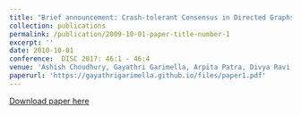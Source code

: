 ```yaml
---
title: "Brief announcement: Crash-tolerant Consensus in Directed Graphs Revisited"
collection: publications
permalink: /publication/2009-10-01-paper-title-number-1
excerpt: ''
date: 2010-10-01
conference:  DISC 2017: 46:1 - 46:4
venue: 'Ashish Choudhury, Gayathri Garimella, Arpita Patra, Divya Ravi, Pratik Sarkar'
paperurl: 'https://gayathrigarimella.github.io/files/paper1.pdf'
---
```

[Download paper here](https://gayathrigarimella.github.io/files/paper1.pdf)
